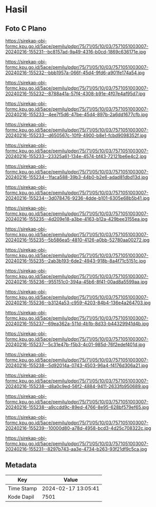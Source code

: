 # Hasil

## Foto C Plano

https://sirekap-obj-formc.kpu.go.id/5ace/pemilu/pdpr/75/71/05/10/03/7571051003007-20240216-155231--bc8157ad-9a49-4316-b0cd-1869c636171e.jpg

https://sirekap-obj-formc.kpu.go.id/5ace/pemilu/pdpr/75/71/05/10/03/7571051003007-20240216-155232--bbb1957a-066f-45d4-9fd6-a901fe174a54.jpg

https://sirekap-obj-formc.kpu.go.id/5ace/pemilu/pdpr/75/71/05/10/03/7571051003007-20240216-155232--8788a41a-57f4-4308-b91e-4f07e4af95d7.jpg

https://sirekap-obj-formc.kpu.go.id/5ace/pemilu/pdpr/75/71/05/10/03/7571051003007-20240216-155233--4ee7f5d6-47be-45d4-897b-2a6dd1677cfb.jpg

https://sirekap-obj-formc.kpu.go.id/5ace/pemilu/pdpr/75/71/05/10/03/7571051003007-20240216-155233--d650567c-10f9-4900-b8e1-fcbd9098352f.jpg

https://sirekap-obj-formc.kpu.go.id/5ace/pemilu/pdpr/75/71/05/10/03/7571051003007-20240216-155233--23325a61-134e-4574-bf43-72121be6e4c2.jpg

https://sirekap-obj-formc.kpu.go.id/5ace/pemilu/pdpr/75/71/05/10/03/7571051003007-20240216-155234--1faca588-39b3-44b0-b2e6-adad81dbd13d.jpg

https://sirekap-obj-formc.kpu.go.id/5ace/pemilu/pdpr/75/71/05/10/03/7571051003007-20240216-155234--3d078476-9236-4dde-b101-6305e68b5b41.jpg

https://sirekap-obj-formc.kpu.go.id/5ace/pemilu/pdpr/75/71/05/10/03/7571051003007-20240216-155235--4d209e18-a3be-4163-b12a-429bee3155ea.jpg

https://sirekap-obj-formc.kpu.go.id/5ace/pemilu/pdpr/75/71/05/10/03/7571051003007-20240216-155235--5b586ea5-4810-4126-a0bb-52780aa00272.jpg

https://sirekap-obj-formc.kpu.go.id/5ace/pemilu/pdpr/75/71/05/10/03/7571051003007-20240216-155235--2ab3b193-6de2-4943-918b-8a4f71c5151c.jpg

https://sirekap-obj-formc.kpu.go.id/5ace/pemilu/pdpr/75/71/05/10/03/7571051003007-20240216-155236--955151c0-394a-45b6-8f41-00ad8a5599aa.jpg

https://sirekap-obj-formc.kpu.go.id/5ace/pemilu/pdpr/75/71/05/10/03/7571051003007-20240216-155236--b3124a53-c959-4203-84b4-136e4a264703.jpg

https://sirekap-obj-formc.kpu.go.id/5ace/pemilu/pdpr/75/71/05/10/03/7571051003007-20240216-155237--69ea362a-511d-4b1b-8d33-b44329941d4b.jpg

https://sirekap-obj-formc.kpu.go.id/5ace/pemilu/pdpr/75/71/05/10/03/7571051003007-20240216-155237--5c31e47b-f5b3-4c01-985d-76f2edef401d.jpg

https://sirekap-obj-formc.kpu.go.id/5ace/pemilu/pdpr/75/71/05/10/03/7571051003007-20240216-155238--5d92014a-0743-4503-96a4-f4176d306a21.jpg

https://sirekap-obj-formc.kpu.go.id/5ace/pemilu/pdpr/75/71/05/10/03/7571051003007-20240216-155238--d8a0c9ed-56f2-4884-9411-2633fb950689.jpg

https://sirekap-obj-formc.kpu.go.id/5ace/pemilu/pdpr/75/71/05/10/03/7571051003007-20240216-155238--a9ccdd9c-89ed-4766-8e95-628bf579ef65.jpg

https://sirekap-obj-formc.kpu.go.id/5ace/pemilu/pdpr/75/71/05/10/03/7571051003007-20240216-155239--10000d80-a78d-4958-bcd3-4d25c708322c.jpg

https://sirekap-obj-formc.kpu.go.id/5ace/pemilu/pdpr/75/71/05/10/03/7571051003007-20240216-155231--8297b743-aa3e-4734-b263-93f21df9c5ca.jpg


## Metadata

| Key        | Value               |
| ---------- | ------------------- |
| Time Stamp | 2024-02-17 13:05:41 |
| Kode Dapil | 7501                |



